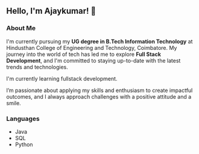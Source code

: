 ## Hello, I'm Ajaykumar! 👋

### About Me
I'm currently pursuing my **UG degree in B.Tech Information Technology** at Hindusthan College of Engineering and Technology, Coimbatore. My journey into the world of tech has led me to explore **Full Stack Development**, and I'm committed to staying up-to-date with the latest trends and technologies.

I'm currently learning fullstack development.

I’m passionate about applying my skills and enthusiasm to create impactful outcomes, and I always approach challenges with a positive attitude and a smile.

### Languages
- Java
- SQL
- Python
